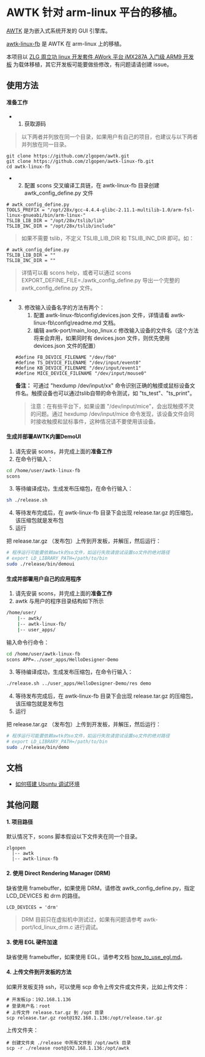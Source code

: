 # AWTK 针对 arm-linux 平台的移植。

[AWTK](https://github.com/zlgopen/awtk) 是为嵌入式系统开发的 GUI 引擎库。

[awtk-linux-fb](https://github.com/zlgopen/awtk-linux-fb) 是 AWTK 在 arm-linux 上的移植。

本项目以 [ZLG 周立功 linux 开发套件 AWork 平台 iMX287A 入门级 ARM9 开发板](https://item.taobao.com/item.htm?spm=a230r.1.14.1.29c8b3f8qxjYf7&id=536334628394&ns=1&abbucket=17#detail) 为载体移植，其它开发板可能要做些修改，有问题请请创建 issue。 

## 使用方法

#### 准备工作

* 1. 获取源码

> 以下两者并列放在同一个目录，如果用户有自己的项目，也建议与以下两者并列放在同一目录。

```
git clone https://github.com/zlgopen/awtk.git
git clone https://github.com/zlgopen/awtk-linux-fb.git
cd awtk-linux-fb
```

* 2. 配置 scons 交叉编译工具链，在 awtk-linux-fb 目录创建 awtk_config_define.py 文件

```
# awtk_config_define.py
TOOLS_PREFIX = "/opt/28x/gcc-4.4.4-glibc-2.11.1-multilib-1.0/arm-fsl-linux-gnueabi/bin/arm-linux-"
TSLIB_LIB_DIR = "/opt/28x/tslib/lib"
TSLIB_INC_DIR = "/opt/28x/tslib/include"
```

> 如果不需要 tslib，不定义 TSLIB\_LIB\_DIR 和 TSLIB\_INC\_DIR 即可。如：

```
# awtk_config_define.py
TSLIB_LIB_DIR = ""
TSLIB_INC_DIR = ""
```

> 详情可以看 scons help，或者可以通过 scons EXPORT_DEFINE_FILE=./awtk_config_define.py 导出一个完整的 awtk_config_define.py 文件。

* 3. 修改输入设备名字的方法有两个：
     1. 配置 awtk-linux-fb\config\devices.json 文件，详情请看 awtk-linux-fb\config\readme.md 文档。
     2. 编辑 awtk-port/main\_loop\_linux.c 修改输入设备的文件名（这个方法将来会弃用，如果同时有 devices.json 文件，则优先使用 devices.json 文件的配置）
  ```
  #define FB_DEVICE_FILENAME "/dev/fb0"
  #define TS_DEVICE_FILENAME "/dev/input/event0"
  #define KB_DEVICE_FILENAME "/dev/input/event1"
  #define MICE_DEVICE_FILENAME "/dev/input/mouse0"
  ```
  **备注：**
  可通过 "hexdump  /dev/input/xx" 命令识别正确的触摸或鼠标设备文件名。触摸设备也可以通过tslib自带的命令测试，如 "ts_test"、"ts_print"。

  > 注意：在有些平台下，如果设置 "/dev/input/mice"，会出现触摸不灵的问题。通过 hexdump /dev/input/mice 命令发现，该设备文件会同时接收触摸和鼠标事件，这种情况请不要使用该设备。

#### 生成并部署AWTK内置DemoUI

1. 请先安装 scons，并完成上面的**准备工作**
2. 在命令行输入：

```bash
cd /home/user/awtk-linux-fb
scons
```

3. 等待编译成功，生成发布压缩包，在命令行输入：

```bash
sh ./release.sh
```

4. 等待发布完成后，在 awtk-linux-fb 目录下会出现 release.tar.gz 的压缩包，该压缩包就是发布包
5. 运行

把 release.tar.gz （发布包）上传到开发板，并解压，然后运行：

```bash
# 程序运行可能要依赖awtk的so文件，如运行失败请尝试设置so文件的绝对路径
# export LD_LIBRARY_PATH=/path/to/bin
sudo ./release/bin/demoui
```

#### 生成并部署用户自己的应用程序

1. 请先安装 scons，并完成上面的**准备工作**
2.  awtk 与用户的程序目录结构如下所示

```bash
/home/user/
	|-- awtk/
	|-- awtk-linux-fb/
	|-- user_apps/
```

输入命令行命令：

```bash
cd /home/user/awtk-linux-fb
scons APP=../user_apps/HelloDesigner-Demo
```

3.  等待编译成功，生成发布压缩包，在命令行输入：
```bash
./release.sh ../user_apps/HelloDesigner-Demo/res demo
```

4. 等待发布完成后，在 awtk-linux-fb 目录下会出现 release.tar.gz 的压缩包，该压缩包就是发布包
5. 运行

把 release.tar.gz （发布包）上传到开发板，并解压，然后运行：

```bash
# 程序运行可能要依赖awtk的so文件，如运行失败请尝试设置so文件的绝对路径
# export LD_LIBRARY_PATH=/path/to/bin
sudo ./release/bin/demo
```

## 文档

* [如何搭建 Ubuntu 调试环境](docs/how_to_use_in_vmware.md)

## 其他问题

#### 1. 项目路径

默认情况下，scons 脚本假设以下文件夹在同一个目录。

```
zlgopen
  |-- awtk
  |-- awtk-linux-fb
```

#### 2. 使用 Direct Rendering Manager (DRM)

缺省使用 framebuffer，如果使用 DRM，请修改 awtk_config_define.py，指定 LCD_DEVICES 和 drm 的路径。

```
LCD_DEVICES = 'drm'
```
> DRM 目前只在虚拟机中测试过，如果有问题请参考 awtk-port/lcd\_linux\_drm.c 进行调试。

#### 3. 使用 EGL 硬件加速

缺省使用 framebuffer，如果使用 EGL，请参考文档 [how_to_use_egl.md](docs/how_to_use_egl.md)。

#### 4. 上传文件到开发板的方法

如果开发板支持 ssh，可以使用 scp 命令上传文件或文件夹，比如上传文件：

```
# 开发板ip：192.168.1.136
# 登录用户名：root
# 上传文件 release.tar.gz 到 /opt 目录
scp release.tar.gz root@192.168.1.136:/opt/release.tar.gz
```

上传文件夹：

```
# 创建文件夹 ./release 中所有文件到 /opt/awtk 目录
scp -r ./release root@192.168.1.136:/opt/awtk
```

